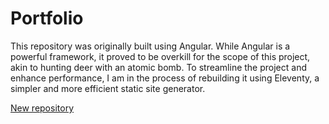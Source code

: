 # Portfolio

This repository was originally built using Angular. While Angular is a powerful framework, it proved to be overkill for the scope of this project, akin to hunting deer with an atomic bomb. To streamline the project and enhance performance, I am in the process of rebuilding it using Eleventy, a simpler and more efficient static site generator.

[New repository](https://github.com/KostaD02/konstantinedatunishvili.com)

